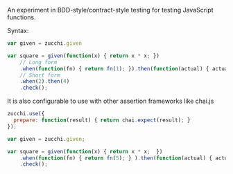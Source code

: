 An experiment in BDD-style/contract-style testing for testing  JavaScript functions.

Syntax:

```js
var given = zucchi.given

var square = given(function(x) { return x * x; })
	// Long form
	.when(function(fn) { return fn(1); }).then(function(actual) { actual.equals(1) })
	// Short form
	.when(2).then(4)
	.check();
```

It is also configurable to use with other assertion frameworks like chai.js

```js
zucchi.use({
  prepare: function(result) { return chai.expect(result); }
});

var given = zucchi.given;

var square = given(function(x) { return x * x;  })
	.when(function(fn) { return fn(5); } ).then(function(actual) { actual.to.equal(25); })
	.check();
```
